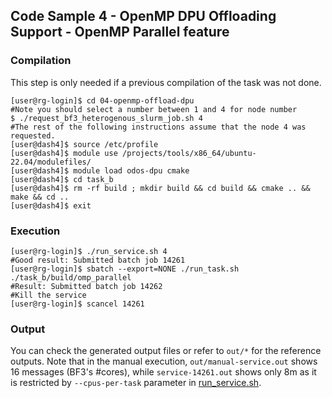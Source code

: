## Code Sample 4 - OpenMP DPU Offloading Support - OpenMP Parallel feature

### Compilation

This step is only needed if a previous compilation of the task was not done.

```
[user@rg-login]$ cd 04-openmp-offload-dpu
#Note you should select a number between 1 and 4 for node number
$ ./request_bf3_heterogenous_slurm_job.sh 4
#The rest of the following instructions assume that the node 4 was requested.
[user@dash4]$ source /etc/profile
[user@dash4]$ module use /projects/tools/x86_64/ubuntu-22.04/modulefiles/
[user@dash4]$ module load odos-dpu cmake
[user@dash4]$ cd task_b
[user@dash4]$ rm -rf build ; mkdir build && cd build && cmake .. && make && cd ..
[user@dash4]$ exit
```

### Execution

```
[user@rg-login]$ ./run_service.sh 4
#Good result: Submitted batch job 14261
[user@rg-login]$ sbatch --export=NONE ./run_task.sh ./task_b/build/omp_parallel
#Result: Submitted batch job 14262
#Kill the service
[user@rg-login]$ scancel 14261
```

### Output

You can check the generated output files or refer to `out/*` for the reference outputs. Note that in the manual execution, `out/manual-service.out` shows 16 messages (BF3's #cores), while `service-14261.out` shows only 8m as it is restricted by `--cpus-per-task` parameter in [run_service.sh](../run_service.sh).
